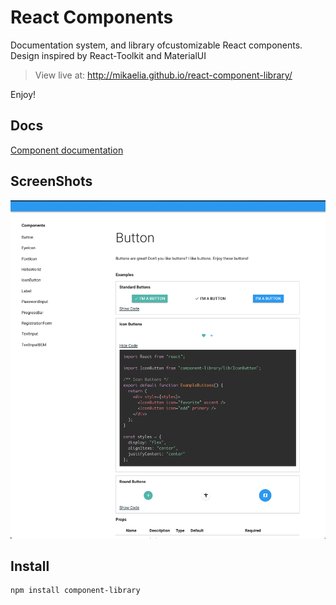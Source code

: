 # React Components

Documentation system, and library ofcustomizable React components. 
Design inspired by React-Toolkit and MaterialUI

> View live at: http://mikaelia.github.io/react-component-library/

Enjoy!

## Docs

[Component documentation](http://mikaelia.github.io/react-component-library/)

## ScreenShots

![buttonpage](public/screenshots/buttonpage.png)

## Install

```
npm install component-library
```

